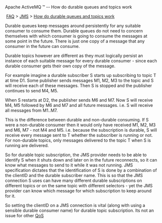Apache ActiveMQ ™ -- How do durable queues and topics work 

 [FAQ](/FAQ/index.md) > [JMS](../../FAQ/jms.md) > [How do durable queues and topics work](../../FAQ/JMS/how-do-durable-queues-and-topics-work.md)


Durable queues keep messages around persistently for any suitable consumer to consume them. Durable queues do not need to concern themselves with which consumer is going to consume the messages at some point in the future. There is just one copy of a message that any consumer in the future can consume.

Durable topics however are different as they must logically persist an instance of each suitable message for every durable consumer - since each durable consumer gets their own copy of the message.

For example imagine a durable subscriber S starts up subscribing to topic T at time D1. Some publisher sends messages M1, M2, M3 to the topic and S will receive each of these messages. Then S is stopped and the publisher continues to send M4, M5.

When S restarts at D2, the publisher sends M6 and M7. Now S will receive M4, M5 followed by M6 and M7 and all future messages. i.e. S will receive all messages from M1..M7.

This is the difference between durable and non-durable consuming. If S were a non-durable consumer then it would only have received M1, M2, M3 and M6, M7 - not M4 and M5. i.e. because the subscription is durable, S will receive every message sent to T whether the subscriber is running or not. For non-durable topics, only messages delivered to the topic T when S is running are delivered.

So for durable topic subscription, the JMS provider needs to be able to identify S when it shuts down and later on in the future reconnects, so it can know what messages to send to it while it was not running. JMS specification dictates that the identification of S is done by a combination of the clientID and the durable subscriber name. This is so that the JMS connection S uses can have many different durable subscriptions on different topics or on the same topic with different selectors - yet the JMS provider can know which message for which subscription to keep around for it.

So setting the clientID on a JMS connection is vital (along with using a sensible durable consumer name) for durable topic subscription. Its not an issue for other [QoS](../../FAQ/Terminology/qos.md)

